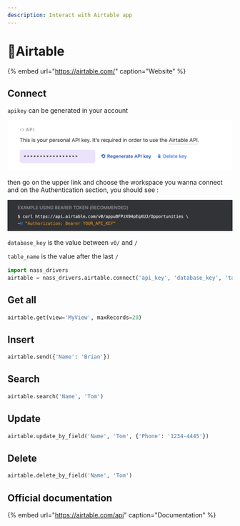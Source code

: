 ```yaml
---
description: Interact with Airtable app
---
```


# 💨Airtable

{% embed url="https://airtable.com/" caption="Website" %}

## Connect

`apikey` can be generated in your account 

![Screenshot of account API section](.gitbook/assets/screenshot-2020-11-02-at-13.34.30.png)

then go on the upper link and choose the workspace you wanna connect and on the Authentication section, you should see :

![Screenshot of official doc](.gitbook/assets/screenshot-2020-11-02-at-13.30.21.png)

`database_key` is the value between `v0/` and `/` 

`table_name` is the value after the last `/` 

```python
import nass_drivers
airtable = nass_drivers.airtable.connect('api_key', 'database_key', 'table_name')
```

## Get all

```python
airtable.get(view='MyView', maxRecords=20)
```

## Insert

```python
airtable.send({'Name': 'Brian'})
```

## Search

```python
airtable.search('Name', 'Tom')
```

## Update

```python
airtable.update_by_field('Name', 'Tom', {'Phone': '1234-4445'})
```

## Delete

```python
airtable.delete_by_field('Name', 'Tom')
```

## Official documentation

{% embed url="https://airtable.com/api" caption="Documentation" %}

